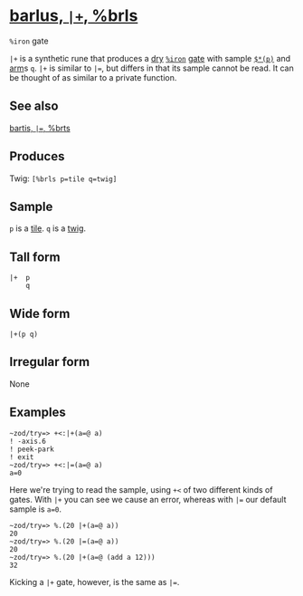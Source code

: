[barlus, `|+`, %brls](#brls)
============================

`%iron` gate

`|+` is a synthetic rune that produces a [dry]() [`%iron`]() [gate]()
with sample [`$*(p)`]() and [arm]()s `q`. `|+` is similar to `|=`, but
differs in that its sample cannot be read. It can be thought of as
similar to a private function.

See also
--------

[bartis, `|=`, %brts](#brts)

Produces
--------

Twig: `[%brls p=tile q=twig]`

Sample
------

`p` is a [tile](). `q` is a [twig]().

Tall form
---------

    |+  p
        q

Wide form
---------

    |+(p q)

Irregular form
--------------

None

Examples
--------

    ~zod/try=> +<:|+(a=@ a)
    ! -axis.6
    ! peek-park
    ! exit
    ~zod/try=> +<:|=(a=@ a)
    a=0

Here we're trying to read the sample, using `+<` of two different kinds
of gates. With `|+` you can see we cause an error, whereas with `|=` our
default sample is `a=0`.

    ~zod/try=> %.(20 |+(a=@ a))
    20
    ~zod/try=> %.(20 |=(a=@ a))
    20
    ~zod/try=> %.(20 |+(a=@ (add a 12)))
    32

Kicking a `|+` gate, however, is the same as `|=`.
